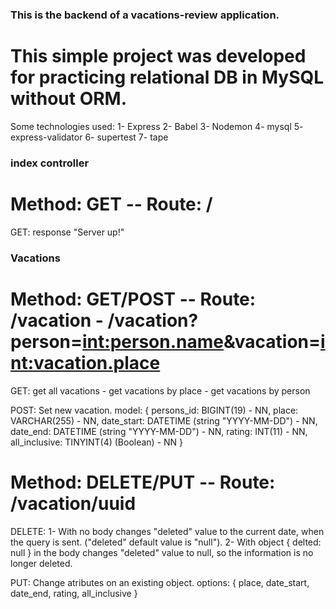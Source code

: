 ### This is the backend of a vacations-review application.
# This simple project was developed for practicing relational DB in MySQL without ORM.
Some technologies used:
1- Express
2- Babel
3- Nodemon
4- mysql
5- express-validator
6- supertest
7- tape


### index controller
# Method: GET -- Route: /
GET: response "Server up!"

### Vacations
# Method: GET/POST -- Route: /vacation - /vacation?person=<int:person.name>&vacation=<int:vacation.place>

GET: get all vacations - get vacations by place - get vacations by person

POST: Set new vacation. 
model: 
{
    persons_id: BIGINT(19) - NN,
    place: VARCHAR(255) - NN,
    date_start: DATETIME (string "YYYY-MM-DD") - NN,
    date_end: DATETIME (string "YYYY-MM-DD") - NN,
    rating: INT(11) - NN,
    all_inclusive: TINYINT(4) (Boolean) - NN
}

# Method: DELETE/PUT -- Route: /vacation/uuid

DELETE: 
1- With no body changes "deleted" value to the current date, when the query is sent. ("deleted" default value is "null").
2- With object { delted: null } in the body  changes "deleted" value to null, so the information is no longer deleted.

PUT: Change atributes on an existing object.
options:
{
    place, 
    date_start, 
    date_end,
    rating, 
    all_inclusive
}